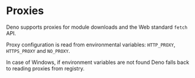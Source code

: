 # Proxies

Deno supports proxies for module downloads and the Web standard `fetch` API.


Proxy configuration is read from environmental variables: `HTTP_PROXY`,
`HTTPS_PROXY` and `NO_PROXY`.


In case of Windows, if environment variables are not found Deno falls back to
reading proxies from registry.





